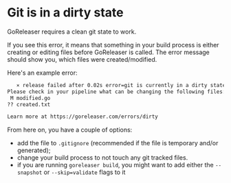 # Git is in a dirty state

GoReleaser requires a clean git state to work.

If you see this error, it means that something in your build process is either
creating or editing files before GoReleaser is called. The error message should
show you, which files were created/modified.

Here's an example error:

```sh
   ⨯ release failed after 0.02s error=git is currently in a dirty state
Please check in your pipeline what can be changing the following files:
 M modified.go
?? created.txt

Learn more at https://goreleaser.com/errors/dirty
```

From here on, you have a couple of options:

- add the file to `.gitignore` (recommended if the file is temporary and/or
  generated);
- change your build process to not touch any git tracked files.
- if you are running `goreleaser build`, you might want to add either the
  `--snapshot` or `--skip=validate` flags to it

